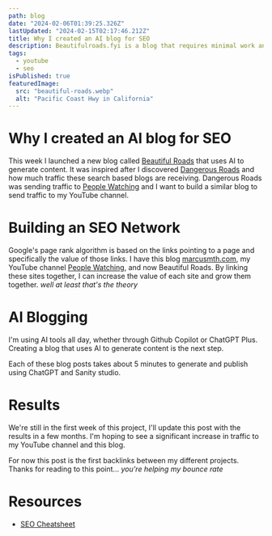 ```yaml
---
path: blog
date: "2024-02-06T01:39:25.326Z"
lastUpdated: "2024-02-15T02:17:46.212Z"
title: Why I created an AI blog for SEO
description: Beautifulroads.fyi is a blog that requires minimal work and provides outsized returns
tags:
  - youtube
  - seo
isPublished: true
featuredImage:
  src: "beautiful-roads.webp"
  alt: "Pacific Coast Hwy in California"
---
```


# Why I created an AI blog for SEO

This week I launched a new blog called [Beautiful Roads](https://beautifulroads.fyi) that uses AI to generate content. It was inspired after I discovered [Dangerous Roads](https://dangerousroads.org) and how much traffic these search based blogs are receiving. Dangerous Roads was sending traffic to [People Watching](https://www.youtube.com/@PeopleWatchingMarcus) and I want to build a similar blog to send traffic to my YouTube channel.

# Building an SEO Network

Google's page rank algorithm is based on the links pointing to a page and specifically the value of those links. I have this blog [marcusmth.com](https://marcusmth.com), my YouTube channel [People Watching](https://www.youtube.com/@PeopleWatchingMarcus), and now Beautiful Roads. By linking these sites together, I can increase the value of each site and grow them together. _well at least that's the theory_

# AI Blogging

I'm using AI tools all day, whether through Github Copilot or ChatGPT Plus. Creating a blog that uses AI to generate content is the next step.

Each of these blog posts takes about 5 minutes to generate and publish using ChatGPT and Sanity studio.

# Results

We're still in the first week of this project, I'll update this post with the results in a few months. I'm hoping to see a significant increase in traffic to my YouTube channel and this blog.

For now this post is the first backlinks between my different projects. Thanks for reading to this point... _you're helping my bounce rate_

# Resources

- [SEO Cheatsheet](/cheatsheet/seo-favorites)
